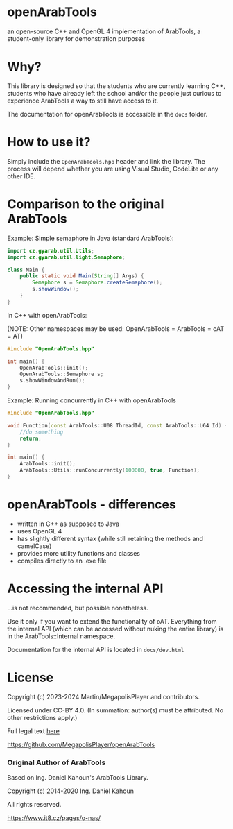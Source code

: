 # openArabTools
an open-source C++ and OpenGL 4 implementation of ArabTools, a student-only library for demonstration purposes

# Why?
This library is designed so that the students who are currently learning C++,
students who have already left the school and/or the people just curious to experience
ArabTools a way to still have access to it.

The documentation for openArabTools is accessible in the `docs` folder.

# How to use it?

Simply include the `OpenArabTools.hpp` header and link the library.
The process will depend whether you are using Visual Studio, CodeLite or any other IDE.

# Comparison to the original ArabTools

Example: Simple semaphore in Java (standard ArabTools):
```java
import cz.gyarab.util.Utils;
import cz.gyarab.util.light.Semaphore;

class Main {
	public static void Main(String[] Args) {
		Semaphore s = Semaphore.createSemaphore();
		s.showWindow();
	}
}
```
In C++ with openArabTools:

(NOTE: Other namespaces may be used: OpenArabTools = ArabTools = oAT = AT)

```cpp
#include "OpenArabTools.hpp"

int main() {
	OpenArabTools::init();
	OpenArabTools::Semaphore s;
	s.showWindowAndRun();
}
```

Example: Running concurrently in C++ with openArabTools
```cpp
#include "OpenArabTools.hpp"

void Function(const ArabTools::U08 ThreadId, const ArabTools::U64 Id) {
	//do something
	return;
}

int main() {
	ArabTools::init();
	ArabTools::Utils::runConcurrently(100000, true, Function);
}
```

# openArabTools - differences
- written in C++ as supposed to Java
- uses OpenGL 4
- has slightly different syntax (while still retaining the methods and camelCase)
- provides more utility functions and classes
- compiles directly to an .exe file

# Accessing the internal API
...is not recommended, but possible nonetheless.

Use it only if you want to extend the functionality of oAT.
Everything from the internal API (which can be accessed without nuking the entire library) is in the ArabTools::Internal namespace.

Documentation for the internal API is located in `docs/dev.html`

# License
Copyright (c) 2023-2024 Martin/MegapolisPlayer and contributors.

Licensed under CC-BY 4.0. (In summation: author(s) must be attributed. No other restrictions apply.)

Full legal text [here](https://creativecommons.org/licenses/by/4.0/)

https://github.com/MegapolisPlayer/openArabTools

### Original Author of ArabTools

Based on Ing. Daniel Kahoun's ArabTools Library.

Copyright (c) 2014-2020 Ing. Daniel Kahoun

All rights reserved.

https://www.it8.cz/pages/o-nas/
